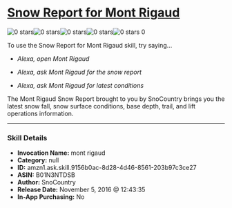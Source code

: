 # [Snow Report for Mont Rigaud](http://alexa.amazon.com/#skills/amzn1.ask.skill.9156b0ac-8d28-4d46-8561-203b97c3ce27)
![0 stars](../../images/ic_star_border_black_18dp_1x.png)![0 stars](../../images/ic_star_border_black_18dp_1x.png)![0 stars](../../images/ic_star_border_black_18dp_1x.png)![0 stars](../../images/ic_star_border_black_18dp_1x.png)![0 stars](../../images/ic_star_border_black_18dp_1x.png) 0

To use the Snow Report for Mont Rigaud skill, try saying...

* *Alexa, open Mont Rigaud*

* *Alexa, ask Mont Rigaud for the snow report*

* *Alexa, ask Mont Rigaud for latest conditions*

The Mont Rigaud Snow Report brought to you by SnoCountry brings you the latest snow fall, snow surface conditions,  base depth, trail, and lift operations information.

***

### Skill Details

* **Invocation Name:** mont rigaud
* **Category:** null
* **ID:** amzn1.ask.skill.9156b0ac-8d28-4d46-8561-203b97c3ce27
* **ASIN:** B01N3NTDSB
* **Author:** SnoCountry
* **Release Date:** November 5, 2016 @ 12:43:35
* **In-App Purchasing:** No
